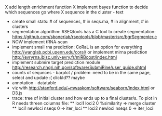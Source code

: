 X add length enrichment function
X implement bayes function to decide which sequences go where
X sequence in the cluster - text
* create small stats: # of sequences, # in seqs.ma, # in alignment, # in clusters
* segmentation algorithm: RSEQtools has a C tool to create segmentation: https://github.com/sbonerlab/rseqtools/blob/master/src/bgrSegmenter.c
* NOW implement tRNA-scan
* implement small rna  prediction: CoRaL is an option for everything http://wanglab.pcbi.upenn.edu/coral/  or
  implement mirna prediction http://evryrna.ibisc.univ-evry.fr/miRBoost/index.html
* implement submire target prediction module http://research.nhgri.nih.gov/software/SubmiRine/user_guide.shtml
* counts of sequnces - barplot / problem: need to be in the same page, select and update :( clickId?? maybe
* annotation - datatable
* viz with http://stanford.edu/~mwaskom/software/seaborn/index.html or D3.js
* trace: tree of initial cluster and how ends up to a final cluster/s. To plot in R needs threen columns file: 
** loci1 loci2 0 %similarity => merge cluster
** loci1 newloci nseqs 0 => iter_loci
** loci2 newloci nseqs 0 => iter_loci
